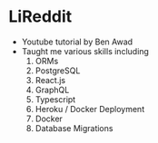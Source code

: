 # LiReddit

- Youtube tutorial by Ben Awad
- Taught me various skills including
  1. ORMs
  2. PostgreSQL
  3. React.js
  4. GraphQL
  5. Typescript
  6. Heroku / Docker Deployment
  7. Docker
  8. Database Migrations
